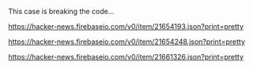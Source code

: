 
This case is breaking the code...

https://hacker-news.firebaseio.com/v0/item/21654193.json?print=pretty

https://hacker-news.firebaseio.com/v0/item/21654248.json?print=pretty

https://hacker-news.firebaseio.com/v0/item/21661326.json?print=pretty
